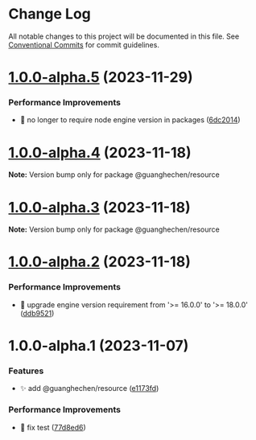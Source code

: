 # Change Log

All notable changes to this project will be documented in this file.
See [Conventional Commits](https://conventionalcommits.org) for commit guidelines.

# [1.0.0-alpha.5](https://github.com/guanghechen/sora/compare/@guanghechen/resource@1.0.0-alpha.4...@guanghechen/resource@1.0.0-alpha.5) (2023-11-29)


### Performance Improvements

* 🔧 no longer to require node engine version in packages ([6dc2014](https://github.com/guanghechen/sora/commit/6dc2014122dd44bcadc893e2ee98697265e7d61e))





# [1.0.0-alpha.4](https://github.com/guanghechen/sora/compare/@guanghechen/resource@1.0.0-alpha.3...@guanghechen/resource@1.0.0-alpha.4) (2023-11-18)

**Note:** Version bump only for package @guanghechen/resource





# [1.0.0-alpha.3](https://github.com/guanghechen/sora/compare/@guanghechen/resource@1.0.0-alpha.2...@guanghechen/resource@1.0.0-alpha.3) (2023-11-18)

**Note:** Version bump only for package @guanghechen/resource





# [1.0.0-alpha.2](https://github.com/guanghechen/sora/compare/@guanghechen/resource@1.0.0-alpha.1...@guanghechen/resource@1.0.0-alpha.2) (2023-11-18)


### Performance Improvements

* 🔧 upgrade engine version requirement from '>= 16.0.0' to '>= 18.0.0' ([ddb9521](https://github.com/guanghechen/sora/commit/ddb9521b529b2ca838554794339b9e27ac80b8aa))





# 1.0.0-alpha.1 (2023-11-07)


### Features

* ✨ add @guanghechen/resource ([e1173fd](https://github.com/guanghechen/sora/commit/e1173fdf8276a9fdd0a5dba8c7b2c63a00281cdf))


### Performance Improvements

* 🔧 fix test ([77d8ed6](https://github.com/guanghechen/sora/commit/77d8ed603008d830a0efaed6c97fe1c09d48323f))
